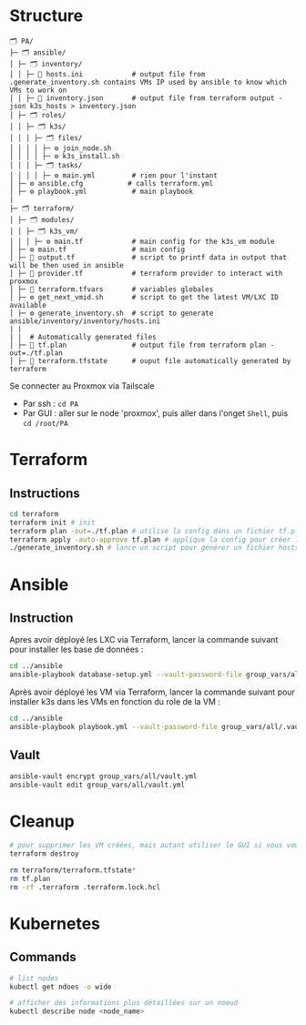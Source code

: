 # Structure

```
🗂️ PA/
├─ 🗂️ ansible/
│ ├─ 🗂️ inventory/
│ │ ├─ 📃 hosts.ini            # output file from .generate_inventory.sh contains VMs IP used by ansible to know which VMs to work on
│ │ ├─ 📃 inventory.json       # output file from terraform output -json k3s_hosts > inventory.json
│ ├─ 🗂️ roles/
│ │ ├─ 🗂️ k3s/
│ │ │ ├─ 🗂️ files/
│ │ │ │ ├─ ⚙️ join_node.sh
│ │ │ │ ├─ ⚙️ k3s_install.sh
│ │ │ ├─ 🗂️ tasks/
│ │ │ │ ├─ ⚙️ main.yml         # rien pour l'instant
│ ├─ ⚙️ ansible.cfg           # calls terraform.yml
│ ├─ ⚙️ playbook.yml           # main playbook
|
├─ 🗂️ terraform/
│ ├─ 🗂️ modules/
│ │ ├─ 🗂️ k3s_vm/
│ │ │ ├─ ⚙️ main.tf            # main config for the k3s_vm module
│ ├─ ⚙️ main.tf                # main config
│ ├─ 📄 output.tf              # script to printf data in output that will be then used in ansible
│ ├─ 📄 provider.tf            # terraform provider to interact with proxmox
│ ├─ 📄 terraform.tfvars       # variables globales
│ ├─ ⚙️ get_next_vmid.sh       # script to get the latest VM/LXC ID available
│ ├─ ⚙️ generate_inventory.sh  # script to generate ansible/inventory/inventory/hosts.ini
| |
| |  # Automatically generated files
│ ├─ 📃 tf.plan                # output file from terraform plan -out=./tf.plan
│ ├─ 📃 terraform.tfstate      # ouput file automatically generated by terraform
```

Se connecter au Proxmox via Tailscale

- Par ssh : `cd PA`
- Par GUI : aller sur le node 'proxmox', puis aller dans l'onget `Shell`, puis `cd /root/PA`

# Terraform

## Instructions

```bash
cd terraform
terraform init # init
terraform plan -out=./tf.plan # utilise la config dans un fichier tf.plan
terraform apply -auto-approve tf.plan # applique la config pour créer les vm et tout
./generate_inventory.sh # lance un script pour générer un fichier hosts.ini avec des datas à feed comme les IPs des VM créées Ansible
```

# Ansible

## Instruction

Apres avoir déployé les LXC via Terraform, lancer la commande suivant pour installer les base de données :

```bash
cd ../ansible
ansible-playbook database-setup.yml --vault-password-file group_vars/all/.vault_pass.txt
```

Après avoir déployé les VM via Terraform, lancer la commande suivant pour installer k3s dans les VMs en fonction du role de la VM :

```bash
cd ../ansible
ansible-playbook playbook.yml --vault-password-file group_vars/all/.vault_pass.txt
```
## Vault

```bash
ansible-vault encrypt group_vars/all/vault.yml
ansible-vault edit group_vars/all/vault.yml
```
# Cleanup

```bash
# pour supprimer les VM créées, mais autant utiliser le GUI si vous voulez supprimer les VMs
terraform destroy

rm terraform/terraform.tfstate*
rm tf.plan
rm -rf .terraform .terraform.lock.hcl
```

# Kubernetes

## Commands

```bash
# list nodes
kubectl get ndoes -o wide

# afficher des informations plus détaillées sur un noeud
kubectl describe node <node_name>


